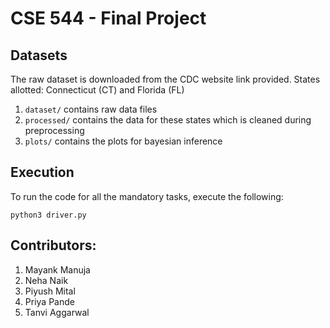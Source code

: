 # CSE 544 - Final Project

## Datasets

The raw dataset is downloaded from the CDC website link provided.
States allotted: Connecticut (CT) and Florida (FL)
1) `dataset/` contains raw data files
2) `processed/` contains the data for these states which is cleaned during preprocessing
3) `plots/` contains the plots for bayesian inference

## Execution
To run the code for all the mandatory tasks, execute the following: 
```
python3 driver.py
```

## Contributors:
1. Mayank Manuja
2. Neha Naik
3. Piyush Mital
4. Priya Pande
5. Tanvi Aggarwal
